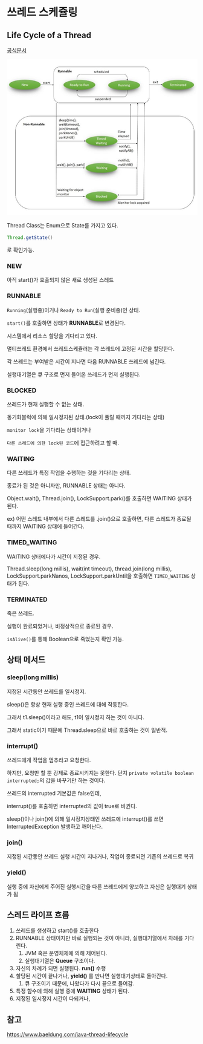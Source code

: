 # 쓰레드 스케쥴링

## Life Cycle of a Thread

[공식문서](https://docs.oracle.com/en/java/javase/17/docs/api/java.base/java/lang/Thread.State.html#WAITING)

![lifecycle](../../Images/Java/threadlifecycle.jpg)

Thread Class는 Enum으로 State를 가지고 있다.

```java
Thread.getState()
```

로 확인가능.

### NEW

아직 start()가 호출되지 않은 새로 생성된 스레드

### RUNNABLE

`Running`(실행중)이거나 `Ready to Run`(실행 준비중)인 상태.

`start()`를 호출하면 상태가 **RUNNABLE**로 변경된다.

시스템에서 리소스 할당을 기다리고 있다.

멀티쓰레드 환경에서 쓰레드스케쥴러는 각 쓰레드에 고정된 시간을 할당한다.

각 쓰레드는 부여받은 시간이 지나면 다음 RUNNABLE 쓰레드에 넘긴다.

실행대기열은 큐 구조로 먼저 들어온 쓰레드가 먼저 실행된다.

### BLOCKED

쓰레드가 현재 실행할 수 없는 상태.

동기화블럭에 의해 일시정지된 상태.(lock이 풀릴 때까지 기다리는 상태)

`monitor lock`을 기다리는 상태이거나

`다른 쓰레드에 의한 lock된 코드`에 접근하려고 할 때.

### WAITING

다른 쓰레드가 특정 작업을 수행하는 것을 기다리는 상태.

종료가 된 것은 아니자만, RUNNABLE 상태는 아니다.

Object.wait(), Thread.join(), LockSupport.park()를 호출하면 WAITING 상태가 된다.

ex) 어떤 스레드 내부에서 다른 스레드를 .join()으로 호출하면, 다른 스레드가 종료될 때까지 WAITING 상태에 들어간다.

### TIMED_WAITING

WAITING 상태에다가 시간이 지정된 경우.

Thread.sleep(long millis), wait(int timeout), thread.join(long millis), LockSupport.parkNanos, LockSupport.parkUntil을 호출하면 `TIMED_WAITING` 상태가 된다.

### TERMINATED

죽은 쓰레드.

실행이 완료되었거나, 비정상적으로 종료된 경우.

`isAlive()`를 통해 Boolean으로 죽었는지 확인 가능.

## 상태 메서드

### sleep(long millis)

지정된 시간동안 쓰레드를 일시정지.

sleep()은 항상 현재 실행 중인 쓰레드에 대해 작동한다.

그래서 t1.sleep()이라고 해도, t1이 일시정지 하는 것이 아니다.

그래서 static이기 때문에 Thread.sleep으로 바로 호출하는 것이 일반적.

### interrupt()

쓰레드에게 작업을 멈추라고 요청한다.

하지만, 요청만 할 뿐 강제로 종료시키지는 못한다.
단지 `private volatile boolean interrupted;`의 값을 바꾸기만 하는 것이다.

쓰레드의 interrupted 기본값은 false인데,

interrupt()를 호출하면 interrupted의 값이 true로 바뀐다.

sleep()이나 join()에 의해 일시정지상태인 쓰레드에 interrupt()를 쓰면 InterruptedException 발생하고 깨어난다.

### join()

지정된 시간동안 쓰레드 실행
시간이 지나거나, 작업이 종료되면 기존의 쓰레드로 복귀

### yield()

실행 중에 자신에게 주어진 실행시간을 다른 쓰레드에게 양보하고 자신은 실행대기 상태가 됨

## 스레드 라이프 흐름

1. 쓰레드를 생성하고 start()를 호출한다
2. RUNNABLE 상태이지만 바로 실행되는 것이 아니라, 실행대기열에서 차례를 기다린다.
   1. JVM 혹은 운영체제에 의해 제어된다.
   2. 실행대기열은 **Queue** 구조이다.
3. 자신의 차례가 되면 실행된다. **run()** 수행
4. 할당된 시간이 끝나거나, **yield()** 를 만나면 실행대기상태로 돌아간다.
   1. 큐 구조이기 때문에, 나왔다가 다시 끝으로 들어감.
5. 특정 함수에 의해 실행 중에 **WAITING** 상태가 된다.
6. 지정된 일시정지 시간이 다되거나,

## 참고

https://www.baeldung.com/java-thread-lifecycle
